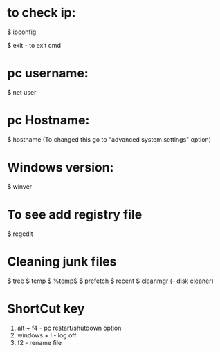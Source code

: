 # to check ip:
$ ipconfig

$ exit - to exit cmd

# pc username: 
$ net user

# pc Hostname: 
$ hostname (To changed this go to "advanced system settings" option)

# Windows version:
$ winver

# To see add registry file
$ regedit

# Cleaning junk files
$ tree
$ temp
$ %temp$
$ prefetch
$ recent
$ cleanmgr (- disk cleaner)


# ShortCut key
1. alt + f4 - pc restart/shutdown option
2. windows + l - log off
3. f2 - rename file

